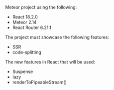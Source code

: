 Meteor project using the following:

- React 18.2.0
- Meteor 2.14
- React Router 6.21.1

The project must showcase the following features:
- SSR
- code-splitting

The new features in React that will be used:
- Suspense
- lazy
- renderToPipeableStream()
